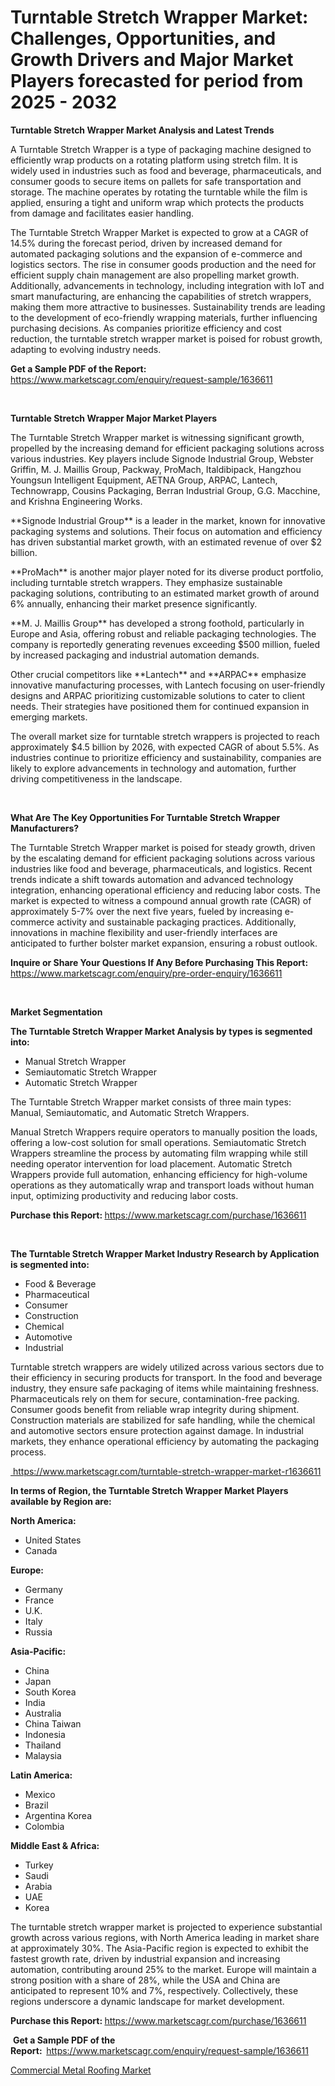 <p><h1>Turntable Stretch Wrapper Market: Challenges, Opportunities, and Growth Drivers and Major Market Players forecasted for period from 2025 - 2032</h1></p><p><strong>Turntable Stretch Wrapper Market Analysis and Latest Trends</strong></p>
<p><p>A Turntable Stretch Wrapper is a type of packaging machine designed to efficiently wrap products on a rotating platform using stretch film. It is widely used in industries such as food and beverage, pharmaceuticals, and consumer goods to secure items on pallets for safe transportation and storage. The machine operates by rotating the turntable while the film is applied, ensuring a tight and uniform wrap which protects the products from damage and facilitates easier handling.</p><p>The Turntable Stretch Wrapper Market is expected to grow at a CAGR of 14.5% during the forecast period, driven by increased demand for automated packaging solutions and the expansion of e-commerce and logistics sectors. The rise in consumer goods production and the need for efficient supply chain management are also propelling market growth. Additionally, advancements in technology, including integration with IoT and smart manufacturing, are enhancing the capabilities of stretch wrappers, making them more attractive to businesses. Sustainability trends are leading to the development of eco-friendly wrapping materials, further influencing purchasing decisions. As companies prioritize efficiency and cost reduction, the turntable stretch wrapper market is poised for robust growth, adapting to evolving industry needs.</p></p>
<p><strong>Get a Sample PDF of the Report:&nbsp;</strong> <a href="https://www.marketscagr.com/enquiry/request-sample/1636611?utm_campaign=2176&utm_medium=2&utm_source=Github&utm_content=ia&utm_term=31032025&utm_id=turntable-stretch-wrapper">https://www.marketscagr.com/enquiry/request-sample/1636611</a></p>
<p>&nbsp;</p>
<p><strong>Turntable Stretch Wrapper Major Market Players</strong></p>
<p><p>The Turntable Stretch Wrapper market is witnessing significant growth, propelled by the increasing demand for efficient packaging solutions across various industries. Key players include Signode Industrial Group, Webster Griffin, M. J. Maillis Group, Packway, ProMach, Italdibipack, Hangzhou Youngsun Intelligent Equipment, AETNA Group, ARPAC, Lantech, Technowrapp, Cousins Packaging, Berran Industrial Group, G.G. Macchine, and Krishna Engineering Works.</p><p>**Signode Industrial Group** is a leader in the market, known for innovative packaging systems and solutions. Their focus on automation and efficiency has driven substantial market growth, with an estimated revenue of over $2 billion.</p><p>**ProMach** is another major player noted for its diverse product portfolio, including turntable stretch wrappers. They emphasize sustainable packaging solutions, contributing to an estimated market growth of around 6% annually, enhancing their market presence significantly.</p><p>**M. J. Maillis Group** has developed a strong foothold, particularly in Europe and Asia, offering robust and reliable packaging technologies. The company is reportedly generating revenues exceeding $500 million, fueled by increased packaging and industrial automation demands.</p><p>Other crucial competitors like **Lantech** and **ARPAC** emphasize innovative manufacturing processes, with Lantech focusing on user-friendly designs and ARPAC prioritizing customizable solutions to cater to client needs. Their strategies have positioned them for continued expansion in emerging markets.</p><p>The overall market size for turntable stretch wrappers is projected to reach approximately $4.5 billion by 2026, with expected CAGR of about 5.5%. As industries continue to prioritize efficiency and sustainability, companies are likely to explore advancements in technology and automation, further driving competitiveness in the landscape.</p></p>
<p>&nbsp;</p>
<p><strong>What Are The Key Opportunities For Turntable Stretch Wrapper Manufacturers?</strong></p>
<p><p>The Turntable Stretch Wrapper market is poised for steady growth, driven by the escalating demand for efficient packaging solutions across various industries like food and beverage, pharmaceuticals, and logistics. Recent trends indicate a shift towards automation and advanced technology integration, enhancing operational efficiency and reducing labor costs. The market is expected to witness a compound annual growth rate (CAGR) of approximately 5-7% over the next five years, fueled by increasing e-commerce activity and sustainable packaging practices. Additionally, innovations in machine flexibility and user-friendly interfaces are anticipated to further bolster market expansion, ensuring a robust outlook.</p></p>
<p><strong>Inquire or Share Your Questions If Any Before Purchasing This Report:</strong> <a href="https://www.marketscagr.com/enquiry/pre-order-enquiry/1636611?utm_campaign=2176&utm_medium=2&utm_source=Github&utm_content=ia&utm_term=31032025&utm_id=turntable-stretch-wrapper">https://www.marketscagr.com/enquiry/pre-order-enquiry/1636611</a></p>
<p>&nbsp;</p>
<p><strong>Market Segmentation</strong></p>
<p><strong>The Turntable Stretch Wrapper Market Analysis by types is segmented into:</strong></p>
<p><ul><li>Manual Stretch Wrapper</li><li>Semiautomatic Stretch Wrapper</li><li>Automatic Stretch Wrapper</li></ul></p>
<p><p>The Turntable Stretch Wrapper market consists of three main types: Manual, Semiautomatic, and Automatic Stretch Wrappers. </p><p>Manual Stretch Wrappers require operators to manually position the loads, offering a low-cost solution for small operations. Semiautomatic Stretch Wrappers streamline the process by automating film wrapping while still needing operator intervention for load placement. Automatic Stretch Wrappers provide full automation, enhancing efficiency for high-volume operations as they automatically wrap and transport loads without human input, optimizing productivity and reducing labor costs.</p></p>
<p><strong>Purchase this Report:&nbsp;</strong><a href="https://www.marketscagr.com/purchase/1636611?utm_campaign=2176&utm_medium=2&utm_source=Github&utm_content=ia&utm_term=31032025&utm_id=turntable-stretch-wrapper">https://www.marketscagr.com/purchase/1636611</a></p>
<p>&nbsp;</p>
<p><strong>The Turntable Stretch Wrapper Market Industry Research by Application is segmented into:</strong></p>
<p><ul><li>Food & Beverage</li><li>Pharmaceutical</li><li>Consumer</li><li>Construction</li><li>Chemical</li><li>Automotive</li><li>Industrial</li></ul></p>
<p><p>Turntable stretch wrappers are widely utilized across various sectors due to their efficiency in securing products for transport. In the food and beverage industry, they ensure safe packaging of items while maintaining freshness. Pharmaceuticals rely on them for secure, contamination-free packing. Consumer goods benefit from reliable wrap integrity during shipment. Construction materials are stabilized for safe handling, while the chemical and automotive sectors ensure protection against damage. In industrial markets, they enhance operational efficiency by automating the packaging process.</p></p>
<p><a href="https://www.marketscagr.com/turntable-stretch-wrapper-market-r1636611?utm_campaign=2176&utm_medium=2&utm_source=Github&utm_content=ia&utm_term=31032025&utm_id=turntable-stretch-wrapper">&nbsp;https://www.marketscagr.com/turntable-stretch-wrapper-market-r1636611</a></p>
<p><strong>In terms of Region, the Turntable Stretch Wrapper Market Players available by Region are:</strong></p>
<p>
    <p> <strong> North America: </strong>
        <ul>
            <li>United States</li>
            <li>Canada</li>
        </ul>
        </p> 
    <p> <strong> Europe: </strong>
        <ul>
            <li>Germany</li>
            <li>France</li>
            <li>U.K.</li>
            <li>Italy</li>
            <li>Russia</li>
        </ul>
        </p> 
    <p> <strong> Asia-Pacific: </strong>
        <ul>
            <li>China</li>
            <li>Japan</li>
            <li>South Korea</li>
            <li>India</li>
            <li>Australia</li>
            <li>China Taiwan</li>
            <li>Indonesia</li>
            <li>Thailand</li>
            <li>Malaysia</li>
        </ul>
        </p> 
    <p> <strong> Latin America: </strong>
        <ul>
            <li>Mexico</li>
            <li>Brazil</li>
            <li>Argentina Korea</li>
            <li>Colombia</li>
        </ul>
        </p> 
    <p> <strong> Middle East & Africa: </strong>
        <ul>
            <li>Turkey</li>
            <li>Saudi</li>
            <li>Arabia</li>
            <li>UAE</li>
            <li>Korea</li>
        </ul>
    </p>
    </p>
<p><p>The turntable stretch wrapper market is projected to experience substantial growth across various regions, with North America leading in market share at approximately 30%. The Asia-Pacific region is expected to exhibit the fastest growth rate, driven by industrial expansion and increasing automation, contributing around 25% to the market. Europe will maintain a strong position with a share of 28%, while the USA and China are anticipated to represent 10% and 7%, respectively. Collectively, these regions underscore a dynamic landscape for market development.</p></p>
<p><strong>Purchase this Report: </strong><a href="https://www.marketscagr.com/purchase/1636611?utm_campaign=2176&utm_medium=2&utm_source=Github&utm_content=ia&utm_term=31032025&utm_id=turntable-stretch-wrapper">https://www.marketscagr.com/purchase/1636611</a></p>
<p>&nbsp;<strong>Get a Sample PDF of the Report:&nbsp;&nbsp;</strong><a href="https://www.marketscagr.com/enquiry/request-sample/1636611?utm_campaign=2176&utm_medium=2&utm_source=Github&utm_content=ia&utm_term=31032025&utm_id=turntable-stretch-wrapper">https://www.marketscagr.com/enquiry/request-sample/1636611</a></p>
<p><strong></strong></p>
<p><p><a href="https://github.com/elizabethdagraca/Market-Research-Report-List-5/blob/main/commercial-metal-roofing-market.md?utm_campaign=2176&utm_medium=2&utm_source=Github&utm_content=ia&utm_term=31032025&utm_id=turntable-stretch-wrapper">Commercial Metal Roofing Market</a></p></p>